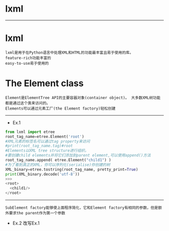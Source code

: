 # lxml

***
# lxml
```
lxml是用于在Python语言中处理XML和HTML的功能最丰富且易于使用的库。
feature-rich功能丰富的
easy-to-use易于使用的
```

# The Element class
```
Element是ElementTree API的主要容器对象(container object)。 大多数XML树功能都是通过这个类来访问的。
Elements可以通过元素工厂(the Element factory)轻松创建
```

***
* Ex.1
```python
from lxml import etree
root_tag_name=etree.Element('root')
#XML元素的标签名可以通过tag property来访问
#print(root_tag_name.tag)#root
#Elements以XML tree structure进行组织。
#要创建child elements并将它们添加到parent element,可以使用append()方法
root_tag_name.append( etree.Element("child1") )
#为了看到真正的XML，你可以序列化(serialise)你创建的树
XML_binary=etree.tostring(root_tag_name, pretty_print=True)
print(XML_binary.decode('utf-8'))
>>>
<root>
  <child1/>
</root>
```

***
`SubElement factory能够使上面程序简化，它和Element factory有相同的参数，但是额外要求the parent作为第一个参数`
* Ex.2 改写Ex.1
```python
```
